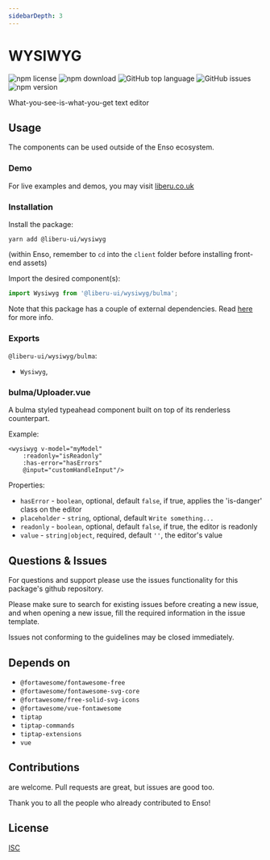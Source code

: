 ```yaml
---
sidebarDepth: 3
---
```


# WYSIWYG

![npm license](https://img.shields.io/npm/l/@liberu-ui/wysiwyg.svg) 
![npm download](https://img.shields.io/npm/dm/@liberu-ui/wysiwyg.svg) 
![GitHub top language](https://img.shields.io/github/languages/top/liberu-ui/wysiwyg.svg) 
![GitHub issues](https://img.shields.io/github/issues/liberu-ui/wysiwyg.svg) 
![npm version](https://img.shields.io/npm/v/@liberu-ui/wysiwyg.svg) 

What-you-see-is-what-you-get text editor

## Usage

The components can be used outside of the Enso ecosystem.

### Demo

For live examples and demos, you may visit [liberu.co.uk](https://www.liberu.co.uk)

### Installation

Install the package:
```
yarn add @liberu-ui/wysiwyg
```

(within Enso, remember to `cd` into the `client` folder before installing front-end assets)

Import the desired component(s):
```js
import Wysiwyg from '@liberu-ui/wysiwyg/bulma';
```

Note that this package has a couple of external dependencies. 
Read [here](https://docs.liberu.co.uk/frontend/#other-dependencies) for more info.

### Exports

`@liberu-ui/wysiwyg/bulma`:
- `Wysiwyg`,

### bulma/Uploader.vue

A bulma styled typeahead component built on top of its renderless counterpart.

Example:
```vue
<wysiwyg v-model="myModel"
    :readonly="isReadonly"
    :has-error="hasErrors"
    @input="customHandleInput"/>
```

Properties:
- `hasError` - `boolean`, optional, default `false`, if true, applies the 'is-danger' class on the editor
- `placeholder` - `string`, optional, default `Write something...`
- `readonly` - `boolean`, optional, default `false`, if true, the editor is readonly
- `value` - `string|object`, required, default `''`, the editor's value

## Questions & Issues

For questions and support please use the issues functionality
for this package's github repository.

Please make sure to search for existing issues before creating a new issue,
and when opening a new issue, fill the required information in the issue template.

Issues not conforming to the guidelines may be closed immediately.

## Depends on

- `@fortawesome/fontawesome-free`
- `@fortawesome/fontawesome-svg-core`
- `@fortawesome/free-solid-svg-icons`
- `@fortawesome/vue-fontawesome`
- `tiptap`
- `tiptap-commands`
- `tiptap-extensions`
- `vue`

## Contributions

are welcome. Pull requests are great, but issues are good too.

Thank you to all the people who already contributed to Enso!

## License

[ISC](https://opliberuurce.org/licenses/ISC)
